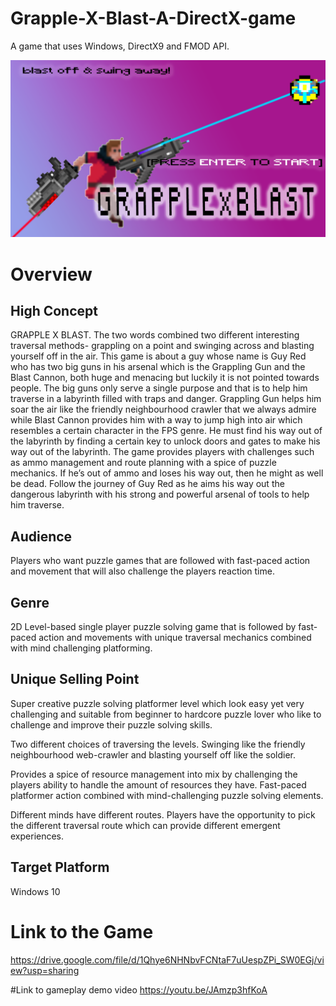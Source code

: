 # Grapple-X-Blast-A-DirectX-game
<p>A game that uses Windows, DirectX9 and FMOD API. </p>

![alt text](https://github.com/Xiel7/Grapple-X-Blast-A-DirectX-game/blob/master/GrapplexBlast.png?raw=true)

<h1>Overview</h1>
<h2>High Concept</h2>

GRAPPLE X BLAST. The two words combined two different interesting traversal methods- grappling on a point and swinging across and blasting yourself off in the air. This game is about a guy whose name is Guy Red who has two big guns in his arsenal which is the Grappling Gun and the Blast Cannon, both huge and menacing but luckily it is not pointed towards people. The big guns only serve a single purpose and that is to help him traverse in a labyrinth filled with traps and danger. Grappling Gun helps him soar the air like the friendly neighbourhood crawler that we always admire while Blast Cannon provides him with a way to jump high into air which resembles a certain character in the FPS genre. He must find his way out of the labyrinth by finding a certain key to unlock doors and gates to make his way out of the labyrinth. The game provides players with challenges such as ammo management and route planning with a spice of puzzle mechanics. If he’s out of ammo and loses his way out, then he might as well be dead. Follow the journey of  Guy Red as he aims his way out the dangerous labyrinth with his strong and powerful arsenal of tools to help him traverse.
<h2>Audience</h2>

Players who want puzzle games that are followed with fast-paced action and movement that will also challenge the players reaction time.
<h2>Genre</h2>

2D Level-based single player puzzle solving game that is followed by fast-paced action and movements with unique traversal mechanics combined with mind challenging platforming.
<h2>Unique Selling Point</h2>

Super creative puzzle solving platformer level which look easy yet very challenging and suitable from beginner to hardcore puzzle lover who like to challenge and improve their puzzle solving skills.

Two different choices of traversing the levels. Swinging like the friendly neighbourhood web-crawler and blasting yourself off like the soldier.

Provides a spice of resource management into mix by challenging the players ability to handle the amount of resources they have.
Fast-paced platformer action combined with mind-challenging puzzle solving elements.

Different minds have different routes. Players have the opportunity to pick the different traversal route which can provide different emergent experiences.

<h2>Target Platform</h2>
Windows 10


# Link to the Game
https://drive.google.com/file/d/1Qhye6NHNbvFCNtaF7uUespZPi_SW0EGj/view?usp=sharing

#Link to gameplay demo video
https://youtu.be/JAmzp3hfKoA
